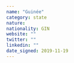 ```yaml
---
name: "Guinée"
category: state
nature:
nationality: GIN
website: ""
twitter: ""
linkedin: ""
date_signed: 2019-11-19
---
```


